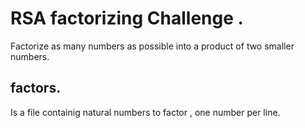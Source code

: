 # RSA factorizing Challenge .
Factorize as many numbers as possible into a product of two smaller numbers.

## factors.
Is a file containig natural numbers to factor , one number per line.
